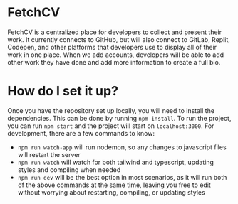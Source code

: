 # FetchCV

FetchCV is a centralized place for developers to collect and present their work. It currently connects to GitHub, but will also connect to GitLab, Replit, Codepen, and other platforms that developers use to display all of their work in one place. When we add accounts, developers will be able to add other work they have done and add more information to create a full bio.

# How do I set it up?
Once you have the repository set up locally, you will need to install the dependencies. This can be done by running `npm install`. To run the project, you can run `npm start` and the project will start on `localhost:3000`. For development, there are a few commands to know:
- `npm run watch-app` will run nodemon, so any changes to javascript files will restart the server
- `npm run watch` will watch for both tailwind and typescript, updating styles and compiling when needed
- `npm run dev` will be the best option in most scenarios, as it will run both of the above commands at the same time, leaving you free to edit without worrying about restarting, compiling, or updating styles

